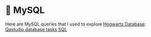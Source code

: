 # 🐬 MySQL 

Here are MySQL queries that I used to explore  <a href="https://docs.google.com/document/d/12YqqkgFnx6H_HqrySUAj_HOVzDAwcA52ebktXbi3BII/edit?usp=drive_link"> Hogwarts Database</a>:
<a href="https://docs.google.com/document/d/12YqqkgFnx6H_HqrySUAj_HOVzDAwcA52ebktXbi3BII/edit?usp=sharing">Qastudio database tasks SQL</a>
